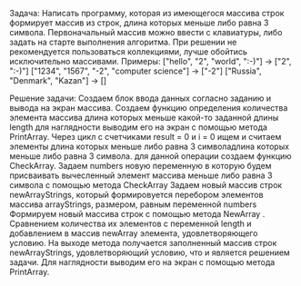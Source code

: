 Задача:
Написать программу, которая из имеющегося массива строк формирует массив из строк, длина которых меньше либо равна 3 символа. Первоначальный массив можно ввести с клавиатуры, либо задать на старте выполнения алгоритма. При решении не рекомендуется пользоваться коллекциями, лучше обойтись исключительно массивами.
Примеры: ["hello", "2", "world", ":-)"] -> ["2", ":-)"] ["1234", "1567", "-2", "computer science"] -> ["-2"] ["Russia", "Denmark", "Kazan"] -> []

Решение задачи:
Создаем блок ввода данных согласно заданию и вывода на экран массива. Создаем функцию определения количества элемента массива длина которых меньше какой-то заданной длины length для наглядности выводим его на экран с помощью метода PrintArray.
Через цикл с счетчиками result = 0 и i = 0 ищем и считаем элементы длина которых меньше либо равна 3 символадлина которых меньше либо равна 3 символа. для данной операции создаем функцию CheckArray.
Задаем numbers новую переменную в которую будем присваивать вычесленный элемент массива меньше либо равна 3 символа с помощью метода CheckArray
Задаем новый массив строк newArrayStrings, который формировуется перебором элементов массива arrayStrings, размером, равным переменной numbers
Формируем новый массива строк с помощью метода NewArray . Cравнением количества их элементов с переменной length и добавлением в массив newArray элемента, удовлетворяющего условию.
На выходе метода получается заполненный массив строк newArrayStrings, удовлетворяющий условию, что и является решением задачи. Для наглядности выводим его на экран с помощью метода PrintArray.